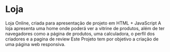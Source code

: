 # Loja
Loja Online, criada para apresentação de projeto em HTML + JavaScript
A loja apresenta uma home onde poderá ver a vitrine de produtos, além de ter navegadores como a página de produtos, uma calculadora, o perfil dos criadores e a pagina de review
Este Projeto tem por objetivo a criação de uma página web responsiva.
